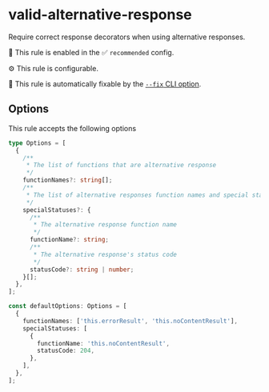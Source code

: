 # valid-alternative-response

Require correct response decorators when using alternative responses.

💼 This rule is enabled in the ✅ `recommended` config.

⚙️ This rule is configurable.

🔧 This rule is automatically fixable by the [`--fix` CLI option](https://eslint.org/docs/latest/user-guide/command-line-interface#--fix).

<!-- end auto-generated rule header -->

## Options

This rule accepts the following options

<!-- start custom auto-generated options codeblock -->

```ts
type Options = [
  {
    /**
     * The list of functions that are alternative response
     */
    functionNames?: string[];
    /**
     * The list of alternative responses function names and special statuses
     */
    specialStatuses?: {
      /**
       * The alternative response function name
       */
      functionName?: string;
      /**
       * The alternative response's status code
       */
      statusCode?: string | number;
    }[];
  },
];

const defaultOptions: Options = [
  {
    functionNames: ['this.errorResult', 'this.noContentResult'],
    specialStatuses: [
      {
        functionName: 'this.noContentResult',
        statusCode: 204,
      },
    ],
  },
];
```

<!-- end custom auto-generated options codeblock -->
